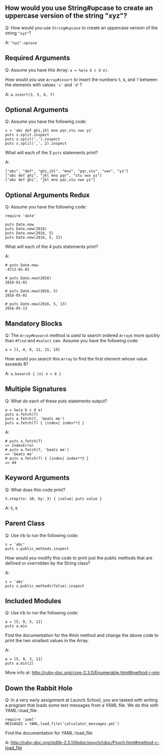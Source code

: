## How would you use String#upcase to create an uppercase version of the string "xyz"?
Q: How would you use `String#upcase` to create an uppercase version of the string `"xyz"`?

A: `"xyz".upcase`

## Required Arguments
Q: Assume you have this Array: `a = %w(a b c d e)`.

How would you use `Array#insert` to insert the numbers `5`, `6`, and `7` between the elements with values `'c'` and `'d'`?

A: `a.insert(3, 5, 6, 7)`

## Optional Arguments
Q: Assume you have the following code:
```
s = 'abc def ghi,jkl mno pqr,stu vwx yz'
puts s.split.inspect
puts s.split(',').inspect
puts s.split(',', 2).inspect
```
What will each of the 3 `puts` statements print?

A: 
```
["abc", "def", "ghi,jkl", "mno", "pqr,stu", "vwx", "yz"]
["abc def ghi", "jkl mno pqr", "stu vwx yz"]
["abc def ghi", "jkl mno pqr,stu vwx yz"]
```

## Optional Arguments Redux
Q: Assume you have the following code:
```
require 'date'

puts Date.new
puts Date.new(2016)
puts Date.new(2016, 5)
puts Date.new(2016, 5, 13)
```
What will each of the 4 puts statements print?

A: 
```
# puts Date.new
-4712-01-01

# puts Date.new(2016)
2016-01-01

# puts Date.new(2016, 5)
2016-05-01

# puts Date.new(2016, 5, 13)
2016-05-13
```

## Mandatory Blocks
Q: The `Array#bsearch` method is used to search ordered `Array`s more quickly than `#find` and `#select` can. Assume you have the following code:
```
a = [1, 4, 8, 11, 15, 19]
```
How would you search this `Array` to find the first element whose value exceeds 8?

A: `a.bsearch { |n| n > 8 }`

## Multiple Signatures
Q: What do each of these puts statements output?
```
a = %w(a b c d e)
puts a.fetch(7)
puts a.fetch(7, 'beats me')
puts a.fetch(7) { |index| index**2 }
```
A: 
```
# puts a.fetch(7)
=> IndexError
# puts a.fetch(7, 'beats me')
=> 'beats me'
# puts a.fetch(7) { |index| index**2 }
=> 49
```

## Keyword Arguments
Q: What does this code print?
```
5.step(to: 10, by: 3) { |value| puts value }
```
A: `5`, `8`

## Parent Class
Q: Use irb to run the following code:
```
s = 'abc'
puts s.public_methods.inspect
```
How would you modify this code to print just the public methods that are defined or overridden by the String class?

A: 
```
s = 'abc'
puts s.public_methods(false).inspect
```

## Included Modules
Q: Use irb to run the following code:
```
a = [5, 9, 3, 11]
puts a.min
```
Find the documentation for the #min method and change the above code to print the two smallest values in the Array.

A:
```
a = [5, 9, 3, 11]
puts a.min(2)
``` 

More info at: http://ruby-doc.org/core-2.3.0/Enumerable.html#method-i-min

## Down the Rabbit Hole
Q: In a very early assignment at Launch School, you are tasked with writing a program that loads some text messages from a YAML file. We do this with YAML::load_file:
```
require 'yaml'
MESSAGES = YAML.load_file('calculator_messages.yml')
```
Find the documentation for YAML::load_file

A: http://ruby-doc.org/stdlib-2.5.1/libdoc/psych/rdoc/Psych.html#method-c-load_file